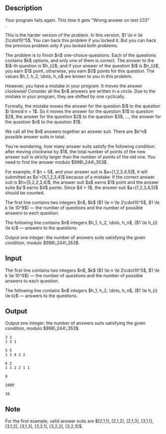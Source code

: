 ## Description

<div><div class="epigraph"><div class="epigraph-text">Your program fails again. This time it gets "<span class="tex-font-style-tt">Wrong answer on test 233</span>"</div></div>.<p><span class="tex-font-style-it">This is the harder version of the problem. In this version, $1 \le n \le 2\cdot10^5$. You can hack this problem if you locked it. But you can hack the previous problem only if you locked both problems.</span></p><p>The problem is to finish $n$ one-choice-questions. Each of the questions contains $k$ options, and only one of them is correct. The answer to the $i$-th question is $h_{i}$, and if your answer of the question $i$ is $h_{i}$, you earn $1$ point, otherwise, you earn $0$ points for this question. The values $h_1, h_2, \dots, h_n$ are known to you in this problem.</p><p>However, you have a mistake in your program. It moves the answer clockwise! Consider all the $n$ answers are written in a circle. Due to the mistake in your program, they are shifted by one cyclically.</p><p>Formally, the mistake moves the answer for the question $i$ to the question $i \bmod n + 1$. So it moves the answer for the question $1$ to question $2$, the answer for the question $2$ to the question $3$, ..., the answer for the question $n$ to the question $1$.</p><p>We call all the $n$ answers together an <span class="tex-font-style-it">answer suit</span>. There are $k^n$ possible answer suits in total.</p><p>You're wondering, how many answer suits satisfy the following condition: <span class="tex-font-style-it">after moving clockwise by $1$, the total number of points of the new answer suit is strictly larger than the number of points of the old one</span>. You need to find the answer modulo $998\,244\,353$.</p><p>For example, if $n = 5$, and your answer suit is $a=[1,2,3,4,5]$, it will submitted as $a'=[5,1,2,3,4]$ because of a mistake. If the correct answer suit is $h=[5,2,2,3,4]$, the answer suit $a$ earns $1$ point and the answer suite $a'$ earns $4$ points. Since $4 &gt; 1$, the answer suit $a=[1,2,3,4,5]$ should be counted.</p></div><div class="input-specification"><p>The first line contains two integers $n$, $k$ ($1 \le n \le 2\cdot10^5$, $1 \le k \le 10^9$)&nbsp;— the number of questions and the number of possible answers to each question.</p><p>The following line contains $n$ integers $h_1, h_2, \dots, h_n$, ($1 \le h_{i} \le k)$&nbsp;— answers to the questions.</p></div><div class="output-specification"><p>Output one integer: the number of answers suits satisfying the given condition, modulo $998\,244\,353$.</p></div>

## Input

<p>The first line contains two integers $n$, $k$ ($1 \le n \le 2\cdot10^5$, $1 \le k \le 10^9$)&nbsp;— the number of questions and the number of possible answers to each question.</p><p>The following line contains $n$ integers $h_1, h_2, \dots, h_n$, ($1 \le h_{i} \le k)$&nbsp;— answers to the questions.</p>

## Output

<p>Output one integer: the number of answers suits satisfying the given condition, modulo $998\,244\,353$.</p>





```input1
3 3
1 3 1
```




```input2
5 5
1 1 4 2 2
```




```input3
6 2
1 1 2 2 1 1
```




```output1
9
```




```output2
1000
```




```output3
16
```



## Note

<p>For the first example, valid answer suits are $[2,1,1], [2,1,2], [2,1,3], [3,1,1], [3,1,2], [3,1,3], [3,2,1], [3,2,2], [3,2,3]$.</p>
